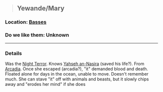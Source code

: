 >## Yewande/Mary

### Location: [Basses](Notes/Locations/Basses.md)

### Do we like them: Unknown

***

### Details

Was the [Night Terror](Notes/Quests/Night%20Terror%20in%20Basses.md). Knows [Yahseh an-Nasira](Notes/Characters/NPCs/Yahseh%20an-Nasira.md) (saved his life?). From [Arcadia](../../Locations/Arcadia.md).
Once she escaped (arcadia?), "it" demanded blood and death. Floated alone for days in the ocean, unable to move. Doesn't remember much. She can stave "it" off with animals and beasts, but it slowly chips away and "erodes her mind" if she does